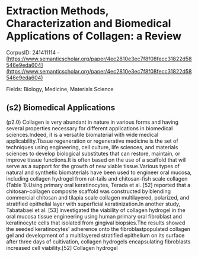 # Extraction Methods, Characterization and Biomedical Applications of Collagen: a Review

CorpusID: 241411114 - [https://www.semanticscholar.org/paper/4ec2810e3ec7f8f08fecc31822d58546e9eda604](https://www.semanticscholar.org/paper/4ec2810e3ec7f8f08fecc31822d58546e9eda604)

Fields: Biology, Medicine, Materials Science

## (s2) Biomedical Applications
(p2.0) Collagen is very abundant in nature in various forms and having several properties necessary for different applications in biomedical sciences.Indeed, it is a versatile biomaterial with wide medical applicability.Tissue regeneration or regenerative medicine is the set of techniques using engineering, cell culture, life sciences, and materials sciences to develop biological substitutes that can restore, maintain, or improve tissue functions.It is often based on the use of a scaffold that will serve as a support for the growth of new viable tissue.Various types of natural and synthetic biomaterials have been used to engineer oral mucosa, including collagen hydrogel from rat-tails and chitosan-fish scale collagen (Table 1).Using primary oral keratinocytes, Terada et al. [52] reported that a chitosan-collagen composite scaffold was constructed by blending commercial chitosan and tilapia scale collagen multilayered, polarized, and stratified epithelial layer with superficial keratinization.In another study, Tabatabaei et al. [53] investigated the viability of collagen hydrogel in the oral mucosa tissue engineering using human primary oral fibroblast and keratinocyte cells that isolated from gingival biopsies.The results showed the seeded keratinocytes' adherence onto the fibroblastpopulated collagen gel and development of a multilayered stratified epithelium on its surface after three days of cultivation, collagen hydrogels encapsulating fibroblasts increased cell viability.[52] Collagen hydrogel
